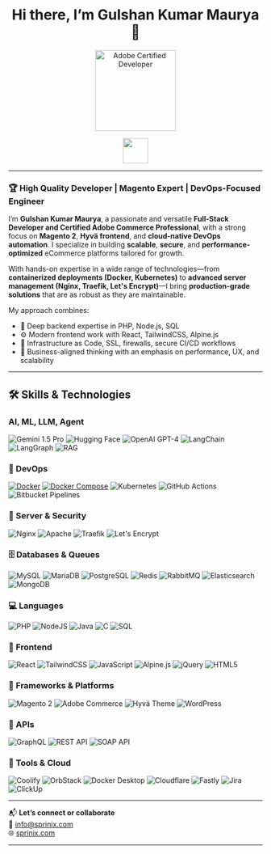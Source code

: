 <!-- README.md for Gulshan Kumar Maurya -->

<h1 align="center">Hi there, I’m Gulshan Kumar Maurya 👋</h1>

<p align="center">
  <img src="https://www.sprinix.com/media/adobe-certified-badge.png" alt="Adobe Certified Developer" height="160"/>
</p>

<p align="center">
  <a href="mailto:info@sprinix.com">
    <img src="https://img.shields.io/badge/-💼%20HIRE%20ME-black?style=for-the-badge&logo=freelancer&logoColor=white&labelColor=orange&color=orange" height="50"/>
  </a>
</p>

---

### 🏆 High Quality Developer | Magento Expert | DevOps-Focused Engineer

I’m **Gulshan Kumar Maurya**, a passionate and versatile **Full-Stack Developer and Certified Adobe Commerce Professional**, with a strong focus on **Magento 2**, **Hyvä frontend**, and **cloud-native DevOps automation**. I specialize in building **scalable**, **secure**, and **performance-optimized** eCommerce platforms tailored for growth.

With hands-on expertise in a wide range of technologies—from **containerized deployments (Docker, Kubernetes)** to **advanced server management (Nginx, Traefik, Let's Encrypt)**—I bring **production-grade solutions** that are as robust as they are maintainable.

My approach combines:
- 🔧 Deep backend expertise in PHP, Node.js, SQL
- ⚙️ Modern frontend work with React, TailwindCSS, Alpine.js
- 🔐 Infrastructure as Code, SSL, firewalls, secure CI/CD workflows
- 🧠 Business-aligned thinking with an emphasis on performance, UX, and scalability

---

## 🛠️ Skills & Technologies

### AI, ML, LLM, Agent
![Gemini 1.5 Pro](https://img.shields.io/badge/Google-Gemini_1.5_Pro-4285F4?logo=google)
![Hugging Face](https://img.shields.io/badge/HuggingFace-🤗_Transformers-ffcc00?logo=huggingface)
![OpenAI GPT-4](https://img.shields.io/badge/OpenAI-GPT--4-blueviolet?logo=openai)
![LangChain](https://img.shields.io/badge/LangChain-%F0%9F%A6%84%20Powerful_Pipelines-blueviolet?logo=langchain)
![LangGraph](https://img.shields.io/badge/LangGraph-Event--Driven_Graphs-ff69b4?logo=langchain)
![RAG](https://img.shields.io/badge/RAG-Retrieval_Augmented_Generation-009688?logo=semanticweb)

### 🚀 DevOps
[![Docker](https://img.shields.io/badge/Docker-2496ED?logo=docker&logoColor=white&style=for-the-badge)](https://www.docker.com/)
[![Docker Compose](https://img.shields.io/badge/Docker--Compose-003f8a?logo=docker&logoColor=white&style=for-the-badge)](https://docs.docker.com/compose/)
![Kubernetes](https://img.shields.io/badge/Kubernetes-326CE5?style=for-the-badge&logo=kubernetes&logoColor=white)
![GitHub Actions](https://img.shields.io/badge/github%20actions-2671E5?style=for-the-badge&logo=githubactions&logoColor=white)
![Bitbucket Pipelines](https://img.shields.io/badge/Bitbucket%20Pipelines-0052CC?style=for-the-badge&logo=bitbucket&logoColor=white)

### 🔐 Server & Security
![Nginx](https://img.shields.io/badge/nginx-009639?style=for-the-badge&logo=nginx&logoColor=white)
![Apache](https://img.shields.io/badge/apache-D42029?style=for-the-badge&logo=apache&logoColor=white)
![Traefik](https://img.shields.io/badge/Traefik-24A1C1?style=for-the-badge&logo=traefikproxy&logoColor=white)
![Let's Encrypt](https://img.shields.io/badge/Let%27s_Encrypt-003A70?style=for-the-badge&logo=letsencrypt&logoColor=white)

### 🗄️ Databases & Queues
![MySQL](https://img.shields.io/badge/mysql-4479A1?style=for-the-badge&logo=mysql&logoColor=white)
![MariaDB](https://img.shields.io/badge/MariaDB-003545?style=for-the-badge&logo=mariadb&logoColor=white)
![PostgreSQL](https://img.shields.io/badge/PostgreSQL-336791?style=for-the-badge&logo=postgresql&logoColor=white)
![Redis](https://img.shields.io/badge/redis-DD0031?style=for-the-badge&logo=redis&logoColor=white)
![RabbitMQ](https://img.shields.io/badge/Rabbitmq-FF6600?style=for-the-badge&logo=rabbitmq&logoColor=white)
![Elasticsearch](https://img.shields.io/badge/elasticsearch-0377CC?style=for-the-badge&logo=elasticsearch&logoColor=white)
![MongoDB](https://img.shields.io/badge/MongoDB-4EA94B?style=for-the-badge&logo=mongodb&logoColor=white)


### 💻 Languages
![PHP](https://img.shields.io/badge/php-777BB4?style=for-the-badge&logo=php&logoColor=white)
![NodeJS](https://img.shields.io/badge/node.js-6DA55F?style=for-the-badge&logo=node.js&logoColor=white)
![Java](https://img.shields.io/badge/java-ED8B00?style=for-the-badge&logo=openjdk&logoColor=white)
![C](https://img.shields.io/badge/c-00599C?style=for-the-badge&logo=c&logoColor=white)
![SQL](https://img.shields.io/badge/SQL-336791?style=for-the-badge&logo=postgresql&logoColor=white)

### 🎨 Frontend
![React](https://img.shields.io/badge/react-20232a?style=for-the-badge&logo=react&logoColor=61DAFB)
![TailwindCSS](https://img.shields.io/badge/tailwindcss-38B2AC?style=for-the-badge&logo=tailwind-css&logoColor=white)
![JavaScript](https://img.shields.io/badge/javascript-323330?style=for-the-badge&logo=javascript&logoColor=F7DF1E)
![Alpine.js](https://img.shields.io/badge/alpinejs-white?style=for-the-badge&logo=alpinedotjs&logoColor=8BC0D0)
![jQuery](https://img.shields.io/badge/jquery-0769AD?style=for-the-badge&logo=jquery&logoColor=white)
![HTML5](https://img.shields.io/badge/html5-E34F26?style=for-the-badge&logo=html5&logoColor=white)

### 🧱 Frameworks & Platforms
![Magento 2](https://img.shields.io/badge/Magento_2-EE672F?style=for-the-badge&logo=magento&logoColor=white)
![Adobe Commerce](https://img.shields.io/badge/Adobe_Commerce-FF0000?style=for-the-badge&logo=adobe&logoColor=white)
![Hyvä Theme](https://img.shields.io/badge/Hyvä%20Theme-F97316?style=for-the-badge&logo=html5&logoColor=white)
![WordPress](https://img.shields.io/badge/WordPress-21759B?style=for-the-badge&logo=wordpress&logoColor=white)

### 🔗 APIs
![GraphQL](https://img.shields.io/badge/GraphQL-E10098?style=for-the-badge&logo=graphql&logoColor=white)
![REST API](https://img.shields.io/badge/REST%20API-005f86?style=for-the-badge&logo=api&logoColor=white)
![SOAP API](https://img.shields.io/badge/SOAP%20API-00417C?style=for-the-badge&logo=w3c&logoColor=white)

### 🧰 Tools & Cloud
![Coolify](https://img.shields.io/badge/Coolify-3B82F6?style=for-the-badge&logo=gear&logoColor=white)
![OrbStack](https://img.shields.io/badge/OrbStack-4F46E5?style=for-the-badge&logo=cube&logoColor=white)
![Docker Desktop](https://img.shields.io/badge/Docker_Desktop-2496ED?style=for-the-badge&logo=docker&logoColor=white)
![Cloudflare](https://img.shields.io/badge/Cloudflare-F38020?style=for-the-badge&logo=cloudflare&logoColor=white)
![Fastly](https://img.shields.io/badge/Fastly-E60000?style=for-the-badge&logo=fastly&logoColor=white)
![Jira](https://img.shields.io/badge/Jira-0052CC?style=for-the-badge&logo=jira&logoColor=white)
![ClickUp](https://img.shields.io/badge/ClickUp-7B68EE?style=for-the-badge&logo=clickup&logoColor=white)

---

📬 **Let’s connect or collaborate**  
📧 [info@sprinix.com](mailto:info@sprinix.com)  
🌐 [sprinix.com](https://www.sprinix.com)

---

<!-- You can add stats, GitHub streaks, or visitor count below -->
